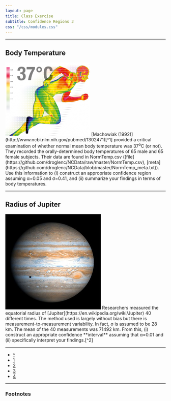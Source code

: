 ```yaml
---
layout: page
title: Class Exercise
subtitle: Confidence Regions 3
css: "/css/modules.css"
---
```


----

## Body Temperature
<img src="zimgs/body-temperature-2.png" alt="Body Temperature" class="img-right">
[Machowiak (1992)](http://www.ncbi.nlm.nih.gov/pubmed/1302471)[^1] provided a critical examination of whether normal mean body temperature was 37<sup>o</sup>C (or not).  They recorded the orally-determined body temperatures of 65 male and 65 female subjects.  Their data are found in NormTemp.csv ([file](https://github.com/droglenc/NCData/raw/master/NormTemp.csv), [meta](https://github.com/droglenc/NCData/blob/master/NormTemp_meta.txt)).  Use this information to (i) construct an appropriate confidence region assuming &alpha;=0.05 and &sigma;=0.41, and (ii) summarize your findings in terms of body temperatures.

----

## Radius of Jupiter
<img src="zimgs/jupiter.jpg" alt="Jupiter" class="img-right">
Researchers measured the equatorial radius of [Jupiter](https://en.wikipedia.org/wiki/Jupiter) 40 different times.  The method used is largely without bias but there is measurement-to-measurement variability.  In fact, &sigma; is assumed to be 28 km.  The mean of the 40 measurements was 71492 km.  From this, (i) construct an appropriate confidence **interval** assuming that &alpha;=0.01 and (ii) specifically interpret your findings.[^2]

----

<div class="text-center">
<ul class="pagination pagination-lg">
  <li><a href="ConfRegions.html">^</a></li>
  <li><a href="ConfRegions_CE1.html">1</a></li>
  <li><a href="ConfRegions_CE2.html">2</a></li>
  <li class="active"><a href="#">3</a></li>
  <li><a href="ConfRegions_CE4.html">4</a></li>
</ul>
</div>

----

### Footnotes

[^1]: This question was adapted from [Shoemaker (1996)](http://www.amstat.org/publications/jse/v4n2/datasets.shoemaker.html).
[^2]: This was modified from [here](https://onlinecourses.science.psu.edu/stat100/node/58).
